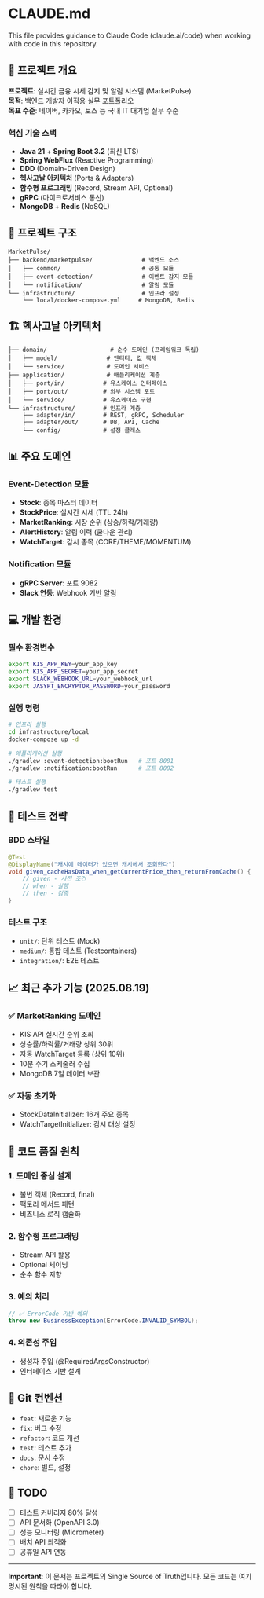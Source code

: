 # CLAUDE.md

This file provides guidance to Claude Code (claude.ai/code) when working with code in this repository.

## 🎯 프로젝트 개요

**프로젝트**: 실시간 금융 시세 감지 및 알림 시스템 (MarketPulse)  
**목적**: 백엔드 개발자 이직용 실무 포트폴리오  
**목표 수준**: 네이버, 카카오, 토스 등 국내 IT 대기업 실무 수준

### 핵심 기술 스택
- **Java 21** + **Spring Boot 3.2** (최신 LTS)
- **Spring WebFlux** (Reactive Programming)
- **DDD** (Domain-Driven Design)
- **헥사고날 아키텍처** (Ports & Adapters)
- **함수형 프로그래밍** (Record, Stream API, Optional)
- **gRPC** (마이크로서비스 통신)
- **MongoDB** + **Redis** (NoSQL)

## 📁 프로젝트 구조

```
MarketPulse/
├── backend/marketpulse/              # 백엔드 소스
│   ├── common/                       # 공통 모듈
│   ├── event-detection/              # 이벤트 감지 모듈
│   └── notification/                 # 알림 모듈
└── infrastructure/                   # 인프라 설정
    └── local/docker-compose.yml     # MongoDB, Redis
```

## 🏗️ 헥사고날 아키텍처

```
├── domain/                  # 순수 도메인 (프레임워크 독립)
│   ├── model/              # 엔티티, 값 객체
│   └── service/            # 도메인 서비스
├── application/            # 애플리케이션 계층
│   ├── port/in/           # 유스케이스 인터페이스
│   ├── port/out/          # 외부 시스템 포트
│   └── service/           # 유스케이스 구현
└── infrastructure/        # 인프라 계층
    ├── adapter/in/        # REST, gRPC, Scheduler
    ├── adapter/out/       # DB, API, Cache
    └── config/            # 설정 클래스
```

## 📊 주요 도메인

### Event-Detection 모듈
- **Stock**: 종목 마스터 데이터
- **StockPrice**: 실시간 시세 (TTL 24h)
- **MarketRanking**: 시장 순위 (상승/하락/거래량)
- **AlertHistory**: 알림 이력 (쿨다운 관리)
- **WatchTarget**: 감시 종목 (CORE/THEME/MOMENTUM)

### Notification 모듈
- **gRPC Server**: 포트 9082
- **Slack 연동**: Webhook 기반 알림

## 💻 개발 환경

### 필수 환경변수
```bash
export KIS_APP_KEY=your_app_key
export KIS_APP_SECRET=your_app_secret
export SLACK_WEBHOOK_URL=your_webhook_url
export JASYPT_ENCRYPTOR_PASSWORD=your_password
```

### 실행 명령
```bash
# 인프라 실행
cd infrastructure/local
docker-compose up -d

# 애플리케이션 실행
./gradlew :event-detection:bootRun   # 포트 8081
./gradlew :notification:bootRun      # 포트 8082

# 테스트 실행
./gradlew test
```

## 🧪 테스트 전략

### BDD 스타일
```java
@Test
@DisplayName("캐시에 데이터가 있으면 캐시에서 조회한다")
void given_cacheHasData_when_getCurrentPrice_then_returnFromCache() {
    // given - 사전 조건
    // when - 실행
    // then - 검증
}
```

### 테스트 구조
- `unit/`: 단위 테스트 (Mock)
- `medium/`: 통합 테스트 (Testcontainers)
- `integration/`: E2E 테스트

## 📈 최근 추가 기능 (2025.08.19)

### ✅ MarketRanking 도메인
- KIS API 실시간 순위 조회
- 상승률/하락률/거래량 상위 30위
- 자동 WatchTarget 등록 (상위 10위)
- 10분 주기 스케줄러 수집
- MongoDB 7일 데이터 보관

### ✅ 자동 초기화
- StockDataInitializer: 16개 주요 종목
- WatchTargetInitializer: 감시 대상 설정

## 🎯 코드 품질 원칙

### 1. 도메인 중심 설계
- 불변 객체 (Record, final)
- 팩토리 메서드 패턴
- 비즈니스 로직 캡슐화

### 2. 함수형 프로그래밍
- Stream API 활용
- Optional 체이닝
- 순수 함수 지향

### 3. 예외 처리
```java
// ✅ ErrorCode 기반 예외
throw new BusinessException(ErrorCode.INVALID_SYMBOL);
```

### 4. 의존성 주입
- 생성자 주입 (@RequiredArgsConstructor)
- 인터페이스 기반 설계

## 📝 Git 컨벤션
- `feat`: 새로운 기능
- `fix`: 버그 수정
- `refactor`: 코드 개선
- `test`: 테스트 추가
- `docs`: 문서 수정
- `chore`: 빌드, 설정

## 🚧 TODO
- [ ] 테스트 커버리지 80% 달성
- [ ] API 문서화 (OpenAPI 3.0)
- [ ] 성능 모니터링 (Micrometer)
- [ ] 배치 API 최적화
- [ ] 공휴일 API 연동

---

**Important**: 이 문서는 프로젝트의 Single Source of Truth입니다.
모든 코드는 여기 명시된 원칙을 따라야 합니다.